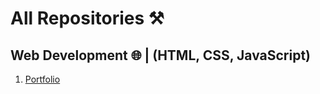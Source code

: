 # All Repositories ⚒

## **Web Development 🌐 | (HTML, CSS, JavaScript)**
1. [Portfolio](https://github.com/velimirpaleksic/portfolio)
